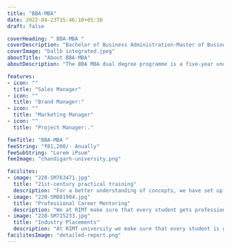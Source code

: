 ```yaml
--- 
title: "BBA-MBA"
date: 2022-04-23T15:46:10+05:30
draft: false

coverHeading: " BBA-MBA "
coverDescription: "Bachelor of Business Administration-Master of Business Administration is the abbreviation for Bachelor of Business Administration-Master of Business Administration. The BBA MBA is a ten-semester, five-year integrated degree programme. Through theoretical understanding and application of those concepts during the internship experience, this complete course will prepare students for managerial careers."
coverImage: "ballb integrated.jpeg"
aboutTitle: "About BBA-MBA"
aboutDescription: "The BBA MBA dual degree programme is a five-year undergraduate plus postgraduate integrated course that a candidate can pursue right after passing his or her 10+2 exams. It combines both undergraduate BBA and postgraduate MBA degree programmes in one integrated course. BBA stands for Bachelor of Business Administration. Candidates can pursue it right after completion of 10+2. The duration of the separate BBA is 3 years. On the other hand, an MBA or Master of Business Administration can be pursued only after completion of a 10+2+3 or 10+2+4 level of academic programme. The duration of MBA is 2 years. Candidates willing to pursue an integrated BBA MBA are required to apply only single time for both the degrees as it is a dual degree programme.."

features:
- icon: ""
  title: "Sales Manager"
- icon: ""
  title: "Brand Manager:"
- icon: ""
  title: "Marketing Manager"
- icon: ""
  title: "Project Manager:."

feeTitle: "BBA-MBA "
feeString: "₹81,200/- Anually"
feeSubString: "Lorem iPsum"
feeImage: "chandigarh-university.png"

facilites:
- image: "220-SM763471.jpg"
  title: "21st-century practical training"
  description: "For a better understanding of concepts, we have set up advanced 21st-century tools equipped with advanced training methods so that students can learn every concept practically in a better way."
- image: "220-SM881904.jpg"
  title: "Professional Career Mentoring"
  description: "We at RIMT make sure that every student gets professional career mentoring from the industry experts to set career targets & for this we have created a career & placement cell too."
- image: "220-SM715233.jpg"
  title: "Industry Placements"
  description: "At RIMT university we make sure that every student is getting placed, each year more than 500 companies visit the campus of RIMT to hire our brightest of the talents"
facilitesImage: "detailed-report.png"
---
```


